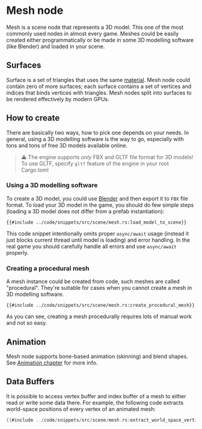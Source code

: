 # Mesh node

Mesh is a scene node that represents a 3D model. This one of the most commonly used nodes in almost every game.
Meshes could be easily created either programmatically or be made in some 3D modelling software (like Blender)
and loaded in your scene.

## Surfaces

Surface is a set of triangles that uses the same [material](../rendering/materials.md). Mesh node could contain zero of 
more surfaces; each surface contains a set of vertices and indices that binds vertices with triangles. Mesh nodes split 
into surfaces to be rendered effectively by modern GPUs.

## How to create

There are basically two ways, how to pick one depends on your needs. In general, using a 3D modelling software is
the way to go, especially with tons and tons of free 3D models available online.

> ⚠️ The engine supports _only_ FBX and GLTF file format for 3D models! 
> To use GLTF, specify `gltf` feature of the engine in your root Cargo.toml

### Using a 3D modelling software

To create a 3D model, you could use [Blender](https://www.blender.org/) and then export it to `FBX` file format.
To load your 3D model in the game, you should do few simple steps (loading a 3D model does not differ from a prefab 
instantiation):

```rust,no_run
{{#include ../code/snippets/src/scene/mesh.rs:load_model_to_scene}}
```

This code snippet intentionally omits proper `async/await` usage (instead it just blocks current thread until
model is loading) and error handling. In the real game you should carefully handle all errors and use `async/await`
properly.

### Creating a procedural mesh

A mesh instance could be created from code, such meshes are called "procedural". They're suitable for cases when you
cannot create a mesh in 3D modelling software.

```rust,no_run
{{#include ../code/snippets/src/scene/mesh.rs:create_procedural_mesh}}
```

As you can see, creating a mesh procedurally requires lots of manual work and not so easy.

## Animation

Mesh node supports bone-based animation (skinning) and blend shapes. See [Animation chapter](./../animation/animation.md) 
for more info.

## Data Buffers

It is possible to access vertex buffer and index buffer of a mesh to either read or write some data there. 
For example, the following code extracts world-space positions of every vertex of an animated mesh:

```rust ,no_run
{{#include ../code/snippets/src/scene/mesh.rs:extract_world_space_vertices}}
```
